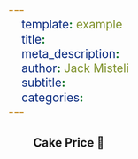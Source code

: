 ```yaml
---
	template: example
	title: 
	meta_description: 
	author: Jack Misteli
	subtitle: 
	categories:
---
```



<style>
* {
	font-family: 'Inter', sans-serif;
	font-size: 21px;
}
h1 {
	padding-left: 45px;
}
</style>

<h1> Cake Price 🎂 </h1>
<ul id='cake-price-list'>
</ul>


<script>
const getCakePrice = (cake) => {
	return new Promise((resolve, reject) => {
		const kebabCake = cake.replace(' ', '-').toLowerCase()
		fetch('/assets/data/shopping/prices/' + kebabCake + '.json').then(data => {
			data.json().then(cakePrice => resolve(cakePrice))
		})
	})
}

const allCakes = ['Chocolate Cake', 'Cheese Cake', 'Balaclava']
const cakePriceList = document.getElementById('cake-price-list')
allCakes.forEach((cake) => {
	getCakePrice(cake).then(cakePrice => {
		const newPriceItem = document.createElement('ul')
		newPriceItem.innerHTML = cake + ': ' + cakePrice.value + cakePrice.currency
		cakePriceList.appendChild(newPriceItem)
	}
	)
})
</script>

